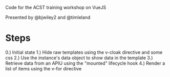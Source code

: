 Code for the ACST training workshop on VueJS

Presented by @bjwiley2 and @timleland

# Steps
0.) Initial state
1.) Hide raw templates using the v-cloak directive and some css
2.) Use the instance's data object to show data in the template
3.) Retrieve data from an APIU using the "mounted" lifecycle hook
4.) Render a list of items using the v-for directive
